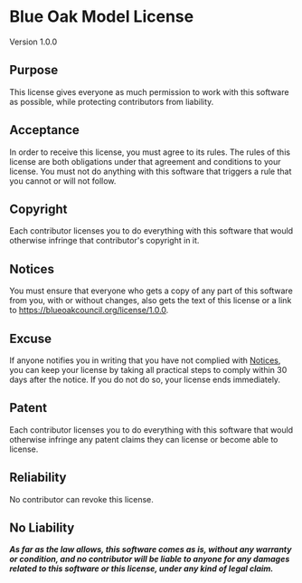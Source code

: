 

# Blue Oak Model License

Version 1.0.0

## Purpose

This license gives everyone as much permission to work with this software as possible, while protecting contributors from liability.

## Acceptance

In order to receive this license, you must agree to its rules. The rules of this license are both obligations under that agreement and conditions to your license. You must not do anything with this software that triggers a rule that you cannot or will not follow.

## Copyright

Each contributor licenses you to do everything with this software that would otherwise infringe that contributor's copyright in it.

## Notices

You must ensure that everyone who gets a copy of any part of this software from you, with or without changes, also gets the text of this license or a link to <https://blueoakcouncil.org/license/1.0.0>.

## Excuse

If anyone notifies you in writing that you have not complied with [Notices](#notices), you can keep your license by taking all practical steps to comply within 30 days after the notice. If you do not do so, your license ends immediately.

## Patent

Each contributor licenses you to do everything with this software that would otherwise infringe any patent claims they can license or become able to license.

## Reliability

No contributor can revoke this license.

## No Liability

***As far as the law allows, this software comes as is, without any warranty or condition, and no contributor will be liable to anyone for any damages related to this software or this license, under any kind of legal claim.***

